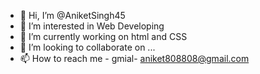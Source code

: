 - 👋 Hi, I’m @AniketSingh45
- 👀 I’m interested in Web Developing
- 🌱 I’m currently working on html and CSS
- 💞️ I’m looking to collaborate on ...
- 📫 How to reach me - gmial- aniket808808@gmail.com

<!---
AniketSingh45/AniketSingh45 is a ✨ special ✨ repository because its `README.md` (this file) appears on your GitHub profile.
You can click the Preview link to take a look at your changes.
--->
